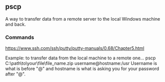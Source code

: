 ## pscp

A way to transfer data from a remote server to the local Windows machine and back.


### Commands

https://www.ssh.com/ssh/putty/putty-manuals/0.68/Chapter5.html

Example: to transfer data from the local machine to a remote one...
pscp C:\path\to\your\file\file_name.zip username@hostname:/usr
Username is what is before "@" and hostname is what is asking you for your password after "@".